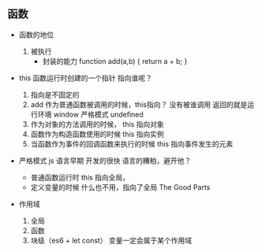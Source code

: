##  函数

-  函数的地位
    1. 被执行
        - 封装的能力
        function add(a,b) {
            return a + b;
        }

-   this
    函数运行时创建的一个指针  指向谁呢？
     1. 指向是不固定的
     2. add 作为普通函数被调用的时候，this指向？
         没有被谁调用  返回的就是运行环境
         window
         严格模式 undefined
     3. 作为对象的方法调用的时候， this 指向对象
     4. 函数作为构造函数使用的时候 this 指向实例
     5. 当函数作为事件的回调函数来执行的时候 this 指向事件发生的元素

-   严格模式
      js 语言早期 开发的很快  语言的糟粕，避开他？
      - 普通函数运行时 this 指向全局，
      - 定义变量的时候 什么也不用，指向了全局
      The Good Parts

-  作用域
     1. 全局
     2. 函数
     3. 块级（es6 + let const）
     变量一定会属于某个作用域